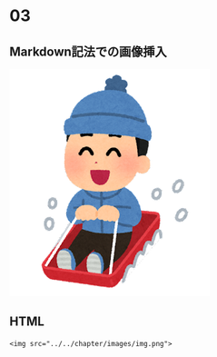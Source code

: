 # 03

## Markdown記法での画像挿入

![](images/img.png)


## HTML

```@raw html
<img src="../../chapter/images/img.png">
```